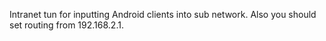 Intranet tun for inputting Android clients into sub network.
Also you should set routing from 192.168.2.1.

